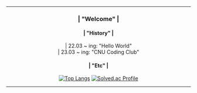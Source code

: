 <div align = center>
             
---     
### | "Welcome" |        
                             
                    
#### | "History" |
<div> | 22.03 ~ ing: "Hello World" </div>
<div> | 23.03 ~ ing: "CNU Coding Club" </div>  
    
#### | "Etc" |
[![Top Langs](https://github-readme-stats.vercel.app/api/top-langs/?username=momomomoon&layout=compact)](https://github.com/anuraghazra/github-readme-stats) [![Solved.ac Profile](http://mazassumnida.wtf/api/v2/generate_badge?boj=ansdj1908)](https://solved.ac/ansdj1908/)

   
---
</div>

 
 
